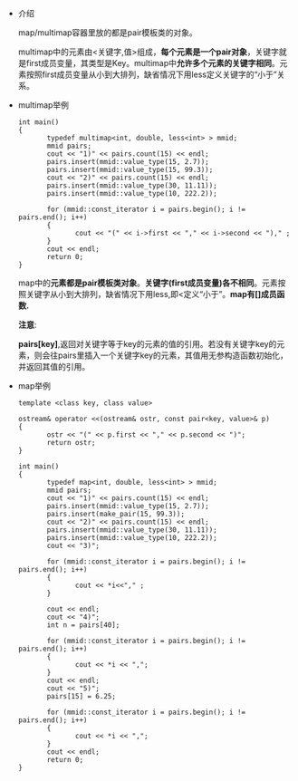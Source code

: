 * 介绍

  map/multimap容器里放的都是pair模板类的对象。

  multimap中的元素由<关键字,值>组成，**每个元素是一个pair对象**，关键字就是first成员变量，其类型是Key。multimap中**允许多个元素的关键字相同**。元素按照first成员变量从小到大排列，缺省情况下用less<Key>定义关键字的“小于”关系。

* multimap举例

  ```
  int main()
  {
         typedef multimap<int, double, less<int> > mmid;
         mmid pairs;
         cout << "1)" << pairs.count(15) << endl;
         pairs.insert(mmid::value_type(15, 2.7));
         pairs.insert(mmid::value_type(15, 99.3));
         cout << "2)" << pairs.count(15) << endl;
         pairs.insert(mmid::value_type(30, 11.11));
         pairs.insert(mmid::value_type(10, 222.2));
  
         for (mmid::const_iterator i = pairs.begin(); i != pairs.end(); i++)
         {
                cout << "(" << i->first << "," << i->second << ")," ;
         }
         cout << endl;
         return 0;
  }
  ```

  map中的**元素都是pair模板类对象**。**关键字(first成员变量)各不相同**。元素按照关键字从小到大排列，缺省情况下用less<key>,即<定义“小于”。**map有[]成员函数.**

  **注意**:

   **pairs[key]**,返回对关键字等于key的元素的值的引用。若没有关键字key的元素，则会往pairs里插入一个关键字key的元素，其值用无参构造函数初始化，并返回其值的引用。

* map举例

  ```
  template <class key, class value>
  
  ostream& operator <<(ostream& ostr, const pair<key, value>& p)
  {
         ostr << "(" << p.first << "," << p.second << ")";
         return ostr;
  }
  
  int main()
  {
         typedef map<int, double, less<int> > mmid;
         mmid pairs;
         cout << "1)" << pairs.count(15) << endl;
         pairs.insert(mmid::value_type(15, 2.7));
         pairs.insert(make_pair(15, 99.3));
         cout << "2)" << pairs.count(15) << endl;
         pairs.insert(mmid::value_type(30, 11.11));
         pairs.insert(mmid::value_type(10, 222.2));
         cout << "3)";
  
         for (mmid::const_iterator i = pairs.begin(); i != pairs.end(); i++)
         {
                cout << *i<<"," ;
         }
  
         cout << endl;
         cout << "4)";
         int n = pairs[40];
  
         for (mmid::const_iterator i = pairs.begin(); i != pairs.end(); i++)
         {
                cout << *i << ",";
         }
         cout << endl;
         cout << "5)";
         pairs[15] = 6.25;
  
         for (mmid::const_iterator i = pairs.begin(); i != pairs.end(); i++)
         {
                cout << *i << ",";
         }
         cout << endl;
         return 0;
  }
  ```